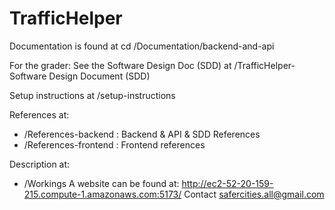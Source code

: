# TrafficHelper

Documentation is found at cd /Documentation/backend-and-api

For the grader: See the Software Design Doc (SDD) at /TrafficHelper- Software Design Document (SDD)

Setup instructions at /setup-instructions

References at: 
  - /References-backend : Backend & API & SDD References
  - /References-frontend : Frontend references
    
Description at:
  - /Workings
A website can be found at: http://ec2-52-20-159-215.compute-1.amazonaws.com:5173/
Contact safercities.all@gmail.com
